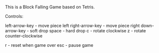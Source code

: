 This is a Block Falling Game based on Tetris.

Controls:

left-arrow-key - move piece left
right-arrow-key - move piece right
down-arrow-key - soft drop
space - hard drop
c - rotate clockwise
z - rotate counter-clockwise

r - reset when game over
esc - pause game